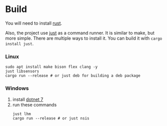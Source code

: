 # Build

You will need to install [rust](https://www.rust-lang.org/tools/install).

Also, the project use [just](https://github.com/casey/just) as a command runner. It is similar to make, but more simple. There are multiple ways to install it. You can build it with `cargo install just`.

### Linux

```shell
sudo apt install make bison flex clang -y
just libsensors
cargo run --release # or just deb for building a deb package
```

### Windows

1. install [dotnet 7](https://dotnet.microsoft.com/en-us/download/dotnet/7.0)
2. run these commands
   ```shell
   just lhm
   cargo run --release # or just nsis
   ```
